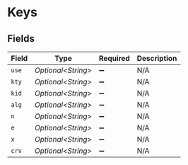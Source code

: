 # Keys


## Fields

| Field               | Type                | Required            | Description         |
| ------------------- | ------------------- | ------------------- | ------------------- |
| `use`               | *Optional\<String>* | :heavy_minus_sign:  | N/A                 |
| `kty`               | *Optional\<String>* | :heavy_minus_sign:  | N/A                 |
| `kid`               | *Optional\<String>* | :heavy_minus_sign:  | N/A                 |
| `alg`               | *Optional\<String>* | :heavy_minus_sign:  | N/A                 |
| `n`                 | *Optional\<String>* | :heavy_minus_sign:  | N/A                 |
| `e`                 | *Optional\<String>* | :heavy_minus_sign:  | N/A                 |
| `x`                 | *Optional\<String>* | :heavy_minus_sign:  | N/A                 |
| `crv`               | *Optional\<String>* | :heavy_minus_sign:  | N/A                 |